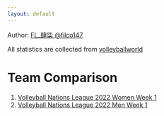 ```yaml
---
layout: default
---
```

Author: [FL_肆柒 @filco147](https://www.plurk.com/filco147)

All statistics are collected from [volleyballworld](https://en.volleyballworld.com/)

# Team Comparison
1. [Volleyball Nations League 2022 Women Week 1](stats/vnl-2022_women_week1_team_report.html)
2. [Volleyball Nations League 2022 Men Week 1](stats/vnl-2022_men_week1_team_report.html)
